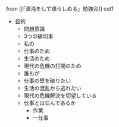 
from [[「渾沌をして語らしめる」勉強会]]
cut1
- 目的
    - 問題意識
    - 3つの痛切事
    - 私の
    - 仕事のため
    - 生活のため
    - 現代の危機の打開のため
    - 誰もが
    - 仕事の壁を破りたい
    - 生活の混乱から逃れたい
    - 現代の危機解決を切望している
    - 仕事とはなんであるか
        - 作業
        - 一仕事
